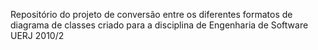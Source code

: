 Repositório do projeto de conversão entre os diferentes formatos de diagrama de classes criado para a disciplina de Engenharia de Software UERJ 2010/2